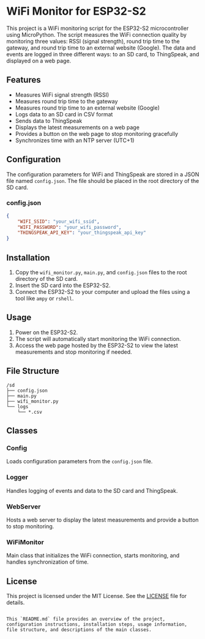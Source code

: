 # WiFi Monitor for ESP32-S2

This project is a WiFi monitoring script for the ESP32-S2 microcontroller using MicroPython. The script measures the WiFi connection quality by monitoring three values: RSSI (signal strength), round trip time to the gateway, and round trip time to an external website (Google). The data and events are logged in three different ways: to an SD card, to ThingSpeak, and displayed on a web page.

## Features

- Measures WiFi signal strength (RSSI)
- Measures round trip time to the gateway
- Measures round trip time to an external website (Google)
- Logs data to an SD card in CSV format
- Sends data to ThingSpeak
- Displays the latest measurements on a web page
- Provides a button on the web page to stop monitoring gracefully
- Synchronizes time with an NTP server (UTC+1)

## Configuration

The configuration parameters for WiFi and ThingSpeak are stored in a JSON file named `config.json`. The file should be placed in the root directory of the SD card.

### config.json

```json
{
    "WIFI_SSID": "your_wifi_ssid",
    "WIFI_PASSWORD": "your_wifi_password",
    "THINGSPEAK_API_KEY": "your_thingspeak_api_key"
}
```

## Installation

1. Copy the `wifi_monitor.py`, `main.py`, and `config.json` files to the root directory of the SD card.
2. Insert the SD card into the ESP32-S2.
3. Connect the ESP32-S2 to your computer and upload the files using a tool like `ampy` or `rshell`.

## Usage

1. Power on the ESP32-S2.
2. The script will automatically start monitoring the WiFi connection.
3. Access the web page hosted by the ESP32-S2 to view the latest measurements and stop monitoring if needed.

## File Structure

```
/sd
├── config.json
├── main.py
├── wifi_monitor.py
└── logs
    └── *.csv
```

## Classes

### Config

Loads configuration parameters from the `config.json` file.

### Logger

Handles logging of events and data to the SD card and ThingSpeak.

### WebServer

Hosts a web server to display the latest measurements and provide a button to stop monitoring.

### WiFiMonitor

Main class that initializes the WiFi connection, starts monitoring, and handles synchronization of time.

## License

This project is licensed under the MIT License. See the [LICENSE](LICENSE) file for details.
```

This `README.md` file provides an overview of the project, configuration instructions, installation steps, usage information, file structure, and descriptions of the main classes.